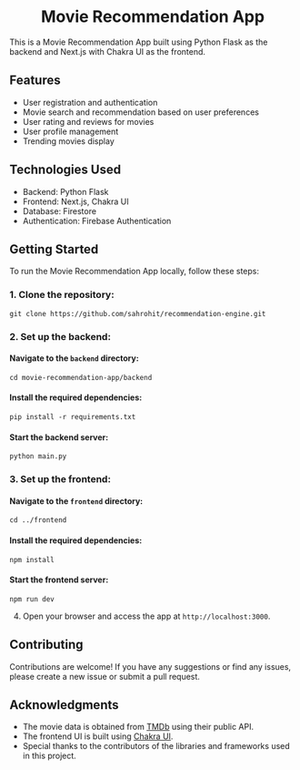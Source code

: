 <center><h1>Movie Recommendation App</h1></center>

This is a Movie Recommendation App built using Python Flask as the backend and Next.js with Chakra UI as the frontend.

## Features

- User registration and authentication
- Movie search and recommendation based on user preferences
- User rating and reviews for movies
- User profile management
- Trending movies display

## Technologies Used

- Backend: Python Flask
- Frontend: Next.js, Chakra UI
- Database: Firestore
- Authentication: Firebase Authentication

## Getting Started

To run the Movie Recommendation App locally, follow these steps:

### 1. Clone the repository:

```
git clone https://github.com/sahrohit/recommendation-engine.git
```

### 2. Set up the backend:

#### Navigate to the `backend` directory:

```
cd movie-recommendation-app/backend
```

#### Install the required dependencies:

```
pip install -r requirements.txt
```

#### Start the backend server:

```
python main.py
```

### 3. Set up the frontend:

#### Navigate to the `frontend` directory:

```
cd ../frontend
```

#### Install the required dependencies:

```
npm install
```

#### Start the frontend server:

```
npm run dev
```

4. Open your browser and access the app at `http://localhost:3000`.

## Contributing

Contributions are welcome! If you have any suggestions or find any issues, please create a new issue or submit a pull request.

## Acknowledgments

- The movie data is obtained from [TMDb](https://www.themoviedb.org/) using their public API.
- The frontend UI is built using [Chakra UI](https://chakra-ui.com/).
- Special thanks to the contributors of the libraries and frameworks used in this project.